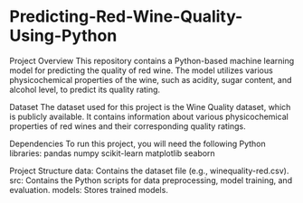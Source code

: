# Predicting-Red-Wine-Quality-Using-Python

Project Overview
This repository contains a Python-based machine learning model for predicting the quality of red wine. The model utilizes various physicochemical properties of the wine, such as acidity, sugar content, and alcohol level, to predict its quality rating.

Dataset
The dataset used for this project is the Wine Quality dataset, which is publicly available. It contains information about various physicochemical properties of red wines and their corresponding quality ratings.

Dependencies
To run this project, you will need the following Python libraries:
pandas
numpy
scikit-learn
matplotlib
seaborn   

Project Structure
data: Contains the dataset file (e.g., winequality-red.csv).
src: Contains the Python scripts for data preprocessing, model training, and evaluation.
models: Stores trained models.
